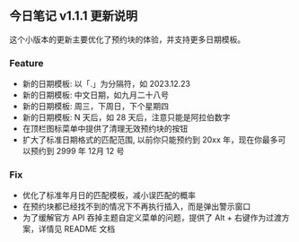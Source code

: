 ## 今日笔记 v1.1.1 更新说明

这个小版本的更新主要优化了预约块的体验，并支持更多日期模板。

### Feature

- 新的日期模板: 以「.」为分隔符，如 2023.12.23
- 新的日期模板: 中文日期，如九月二十八号
- 新的日期模板: 周三，下周日，下个星期四
- 新的日期模板: N 天后，如 28 天后，注意只能是阿拉伯数字
- 在顶栏图标菜单中提供了清理无效预约块的按钮
- 扩大了标准日期格式的匹配范围, 以前你只能预约到 20xx 年，现在你最多可以预约到 2999 年 12月 12 号

### Fix

- 优化了标准年月日的匹配模板，减小误匹配的概率
- 在预约块都已经找不到的情况下不再执行插入，而是弹出警示窗口
- 为了缓解官方 API 吞掉主题自定义菜单的问题，提供了 Alt + 右键作为过渡方案，详情见 README 文档

